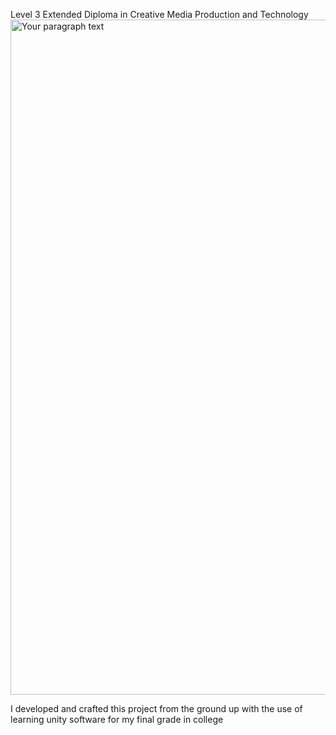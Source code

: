 Level 3 Extended Diploma in Creative Media Production and Technology <img width="1920" height="1080" alt="Your paragraph text" src="https://github.com/user-attachments/assets/db7381e1-f75a-42d6-8b4e-b04bceaf9b11" />

I developed and crafted this project from the ground up with the use of learning unity software for my final grade in college
